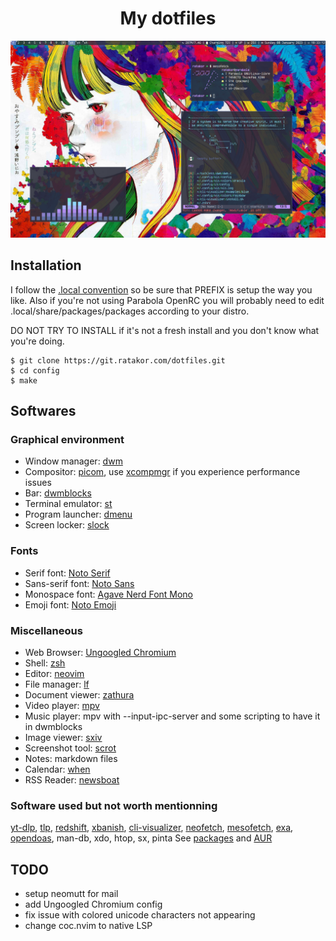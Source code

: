 <h1 align="center">My dotfiles</h1>

![screenshot](/pictures/normal.png)

## Installation
I follow the [.local convention](https://gist.github.com/Earnestly/84cf9670b7e11ae2eac6f753910efebe) so be sure that PREFIX is setup the way you like. Also if you're not using Parabola OpenRC you will probably need to edit .local/share/packages/packages according to your distro.

DO NOT TRY TO INSTALL if it's not a fresh install and you don't know what you're doing.

	$ git clone https://git.ratakor.com/dotfiles.git
	$ cd config
	$ make

## Softwares

### Graphical environment

- Window manager: [dwm](https://dwm.suckless.org)
- Compositor: [picom](https://github.com/yshui/picom), use [xcompmgr](https://github.com/freedesktop/xcompmgr) if you experience performance issues
- Bar: [dwmblocks](https://github.com/torrinfail/dwmblocks)
- Terminal emulator: [st](https://st.suckless.org/)
- Program launcher: [dmenu](https://tools.suckless.org/dmenu)
- Screen locker: [slock](https://tools.suckless.org/slock)

### Fonts
- Serif font: [Noto Serif](https://fonts.google.com/noto/specimen/Noto+Serif)
- Sans-serif font: [Noto Sans](https://fonts.google.com/noto/specimen/Noto+Sans)
- Monospace font: [Agave Nerd Font Mono](https://github.com/ryanoasis/nerd-fonts/tree/master/patched-fonts/Agave)
- Emoji font: [Noto Emoji](https://fonts.google.com/noto/specimen/Noto+Emoji)

### Miscellaneous

- Web Browser: [Ungoogled Chromium](https://github.com/ungoogled-software/ungoogled-chromium)
- Shell: [zsh](https://github.com/zsh-users/zsh)
- Editor: [neovim](https://github.com/neovim/neovim)
- File manager: [lf](https://github.com/gokcehan/lf)
- Document viewer: [zathura](https://github.com/pwmt/zathura)
- Video player: [mpv](https://github.com/mpv-player/mpv)
- Music player: mpv with --input-ipc-server and some scripting to have it in dwmblocks
- Image viewer: [sxiv](https://github.com/xyb3rt/sxiv)
- Screenshot tool: [scrot](https://github.com/resurrecting-open-source-projects/scrot)
- Notes: markdown files
- Calendar: [when](https://github.com/bcrowell/when)
- RSS Reader: [newsboat](https://newsboat.org/)

### Software used but not worth mentionning

[yt-dlp](https://github.com/yt-dlp/yt-dlp), [tlp](https://linrunner.de/tlp), [redshift](https://github.com/jonls/redshift), [xbanish](https://github.com/jcs/xbanish), [cli-visualizer](https://github.com/dpayne/cli-visualizer), [neofetch](https://github.com/dylanaraps/neofetch), [mesofetch](https://github.com/ratakor/mesofetch), [exa](https://github.com/ogham/exa), [opendoas](https://man.openbsd.org/doas), man-db, xdo, htop, sx, pinta
See [packages](.local/share/packages) and [AUR](.local/share/packages.aur)

## TODO
- setup neomutt for mail
- add Ungoogled Chromium config
- fix issue with colored unicode characters not appearing
- change coc.nvim to native LSP
